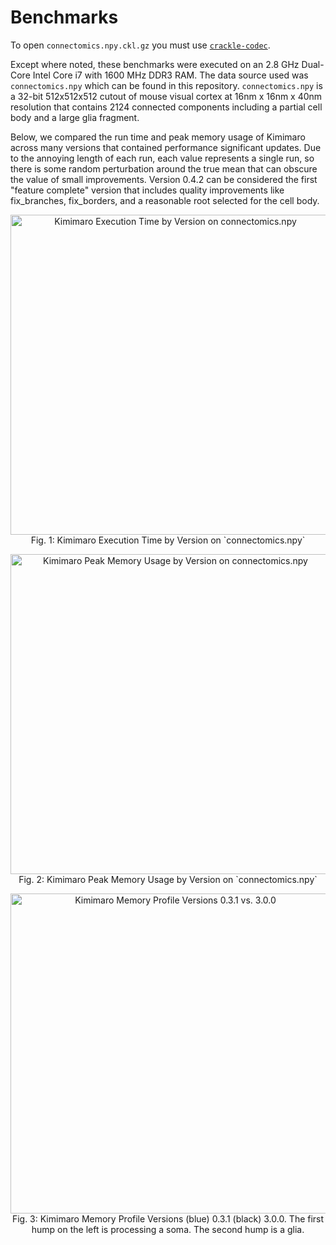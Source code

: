 Benchmarks
==========

To open `connectomics.npy.ckl.gz` you must use [`crackle-codec`](https://github.com/seung-lab/crackle).

Except where noted, these benchmarks were executed on an 2.8 GHz Dual-Core Intel Core i7 with 1600 MHz DDR3 RAM. The data source used was `connectomics.npy` which can be found in this repository. `connectomics.npy` is a 32-bit 512x512x512 cutout of mouse visual cortex at 16nm x 16nm x 40nm resolution that contains 2124 connected components including a partial cell body and a large glia fragment.

Below, we compared the run time and peak memory usage of Kimimaro across many versions that contained performance significant updates. Due to the annoying length of each run, each value represents a single run, so there is some random perturbation around the true mean that can obscure the value of small improvements. Version 0.4.2 can be considered the first "feature complete" version that includes quality improvements like fix_branches, fix_borders, and a reasonable root selected for the cell body.

<p style="font-style: italics;" align="center">
<img height=512 src="https://raw.githubusercontent.com/seung-lab/kimimaro/master/benchmarks/kimimaro-execution-time-by-version.png" alt="Kimimaro Execution Time by Version on connectomics.npy" /><br>
Fig. 1: Kimimaro Execution Time by Version on `connectomics.npy`
</p>

<p style="font-style: italics;" align="center">
<img height=512 src="https://raw.githubusercontent.com/seung-lab/kimimaro/master/benchmarks/kimimaro-peak-memory-usage-by-version.png" alt="Kimimaro Peak Memory Usage by Version on connectomics.npy" /><br>
Fig. 2: Kimimaro Peak Memory Usage by Version on `connectomics.npy`
</p>

<p style="font-style: italics;" align="center">
<img height=512 src="https://raw.githubusercontent.com/seung-lab/kimimaro/master/benchmarks/kimimaro-memory-profiles-0.1.0-3.0.0.png" alt="Kimimaro Memory Profile Versions 0.3.1 vs. 3.0.0" /><br>
Fig. 3: Kimimaro Memory Profile Versions (blue) 0.3.1 (black) 3.0.0. The first hump on the left is processing a soma. The second hump is a glia.
</p>


